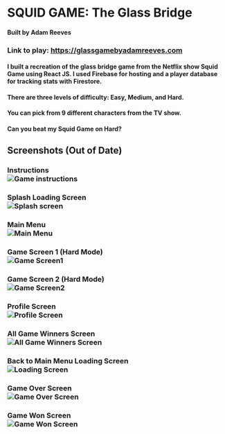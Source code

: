 # SQUID GAME: The Glass Bridge

#### Built by Adam Reeves

### Link to play: https://glassgamebyadamreeves.com

#### I built a recreation of the glass bridge game from the Netflix show Squid Game using React JS. I used Firebase for hosting and a player database for tracking stats with Firestore.

#### There are three levels of difficulty: Easy, Medium, and Hard.

#### You can pick from 9 different characters from the TV show.

#### Can you beat my Squid Game on Hard?

## Screenshots (Out of Date)

### Instructions<br />![Game instructions](https://i.imgur.com/7v3zEx3.png)

### Splash Loading Screen<br />![Splash screen](https://i.imgur.com/XWHOWAA.png)

### Main Menu<br />![Main Menu](https://i.imgur.com/FVnBVJk.png)

### Game Screen 1 (Hard Mode)<br />![Game Screen1](https://i.imgur.com/ieEAHJL.png)

### Game Screen 2 (Hard Mode)<br />![Game Screen2](https://i.imgur.com/FeUgGdm.png)

### Profile Screen<br />![Profile Screen](https://i.imgur.com/Lfs7gaD.png)

### All Game Winners Screen<br />![All Game Winners Screen](https://i.imgur.com/wq8IwP3.png)

### Back to Main Menu Loading Screen<br />![Loading Screen](https://i.imgur.com/iIr7sJp.png)

### Game Over Screen<br />![Game Over Screen](https://i.imgur.com/If6C9YS.png)

### Game Won Screen<br />![Game Won Screen](https://i.imgur.com/wiH0hbu.png)
